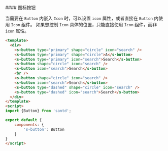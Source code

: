 <text lang="cn">
#### 图标按钮

当需要在 `Button` 内嵌入 `Icon` 时，可以设置 `icon` 属性，或者直接在 `Button` 内使用 `Icon` 组件。
如果想控制 `Icon` 具体的位置，只能直接使用 `Icon` 组件，而非 `icon` 属性。
</text>

```html
<template>
  <div>
    <s-button type="primary" shape="circle" icon="search" />
    <s-button type="primary" shape="circle">A</s-button>
    <s-button type="primary" icon="search">Search</s-button>
    <s-button shape="circle" icon="search" />
    <s-button icon="search">Search</s-button>
    <br />
    <s-button shape="circle" icon="search" />
    <s-button icon="search">Search</s-button>
    <s-button type="dashed" shape="circle" icon="search" />
    <s-button type="dashed" icon="search">Search</s-button>
  </div>
</template>
<script>
import {Button} from 'santd';

export default {
    components: {
        's-button': Button
    }
}
</script>
```
